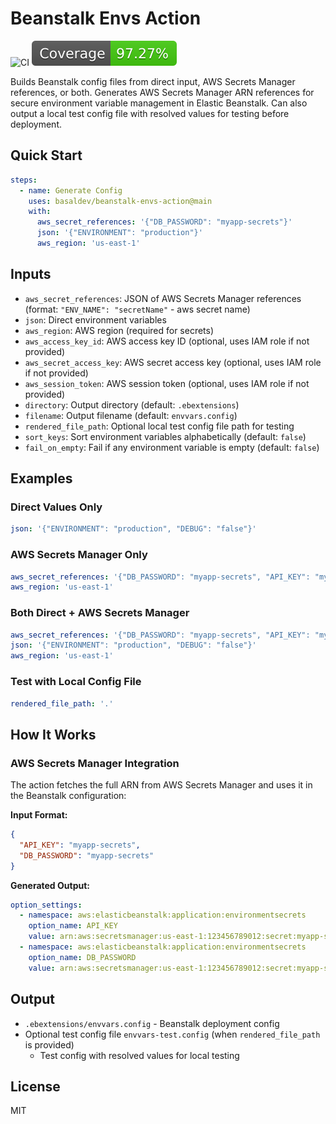 # Beanstalk Envs Action

![CI](https://github.com/basaldev/beanstalk-envs-action/actions/workflows/ci.yml/badge.svg)
[![Coverage](./badges/coverage.svg)](./badges/coverage.svg)

Builds Beanstalk config files from direct input, AWS Secrets Manager references, or both. 
Generates AWS Secrets Manager ARN references for secure environment variable management in Elastic Beanstalk.
Can also output a local test config file with resolved values for testing before deployment.

## Quick Start

```yaml
steps:
  - name: Generate Config
    uses: basaldev/beanstalk-envs-action@main
    with:
      aws_secret_references: '{"DB_PASSWORD": "myapp-secrets"}'
      json: '{"ENVIRONMENT": "production"}'
      aws_region: 'us-east-1'
```

## Inputs

- `aws_secret_references`: JSON of AWS Secrets Manager references (format:
  `"ENV_NAME": "secretName"` - aws secret name)
- `json`: Direct environment variables
- `aws_region`: AWS region (required for secrets)
- `aws_access_key_id`: AWS access key ID (optional, uses IAM role if not
  provided)
- `aws_secret_access_key`: AWS secret access key (optional, uses IAM role if not
  provided)
- `aws_session_token`: AWS session token (optional, uses IAM role if not
  provided)
- `directory`: Output directory (default: `.ebextensions`)
- `filename`: Output filename (default: `envvars.config`)
- `rendered_file_path`: Optional local test config file path for testing
- `sort_keys`: Sort environment variables alphabetically (default: `false`)
- `fail_on_empty`: Fail if any environment variable is empty (default: `false`)

## Examples

### Direct Values Only

```yaml
json: '{"ENVIRONMENT": "production", "DEBUG": "false"}'
```

### AWS Secrets Manager Only

```yaml
aws_secret_references: '{"DB_PASSWORD": "myapp-secrets", "API_KEY": "myapp-secrets"}'
aws_region: 'us-east-1'
```

### Both Direct + AWS Secrets Manager

```yaml
aws_secret_references: '{"DB_PASSWORD": "myapp-secrets", "API_KEY": "myapp-secrets"}'
json: '{"ENVIRONMENT": "production", "DEBUG": "false"}'
aws_region: 'us-east-1'
```

### Test with Local Config File

```yaml
rendered_file_path: '.'
```

## How It Works

### AWS Secrets Manager Integration

The action fetches the full ARN from AWS Secrets Manager and uses it in the Beanstalk configuration:

**Input Format:**
```json
{
  "API_KEY": "myapp-secrets",
  "DB_PASSWORD": "myapp-secrets"
}
```

**Generated Output:**
```yaml
option_settings:
  - namespace: aws:elasticbeanstalk:application:environmentsecrets
    option_name: API_KEY
    value: arn:aws:secretsmanager:us-east-1:123456789012:secret:myapp-secrets-AbCdEf
  - namespace: aws:elasticbeanstalk:application:environmentsecrets
    option_name: DB_PASSWORD
    value: arn:aws:secretsmanager:us-east-1:123456789012:secret:myapp-secrets-AbCdEf
```

## Output

- `.ebextensions/envvars.config` - Beanstalk deployment config
- Optional test config file `envvars-test.config` (when `rendered_file_path` is provided)
  - Test config with resolved values for local testing

## License

MIT
